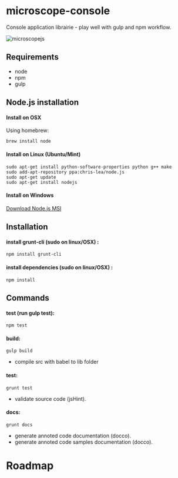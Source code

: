 microscope-console
==================

Console application librairie - play well with gulp and npm workflow.

![microscopejs](http://microscopejs.com/images/mcsp_bg.png)

Requirements
------------

* node
* npm
* gulp

Node.js installation
--------------------

#### Install on OSX

Using homebrew:

	brew install node

#### Install on Linux (Ubuntu/Mint)

	sudo apt-get install python-software-properties python g++ make
	sudo add-apt-repository ppa:chris-lea/node.js
	sudo apt-get update
	sudo apt-get install nodejs

#### Install on Windows

[Download Node.js MSI](http://nodejs.org/download/)

Installation
------------

#### install grunt-cli (sudo on linux/OSX) :

	npm install grunt-cli

#### install dependencies (sudo on linux/OSX) :

	npm install

Commands
--------

#### test (run gulp test):

	npm test

#### build:

	gulp build

* compile src with babel to lib folder

#### test:

	grunt test
	
* validate source code (jsHint).

#### docs:

	grunt docs
	
* generate annoted code documentation (docco).
* generate annoted code samples documentation (docco).

Roadmap
=======